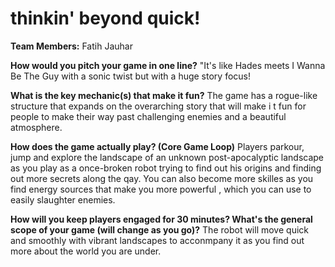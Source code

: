 

# thinkin' beyond quick!

**Team Members:** Fatih Jauhar

**How would you pitch your game in one line?**
 "It's like Hades meets I Wanna Be The Guy with a sonic twist but with a huge story focus!

**What is the key mechanic(s) that make it fun?**
The game has a rogue-like structure that expands on the overarching story that will make i t fun for people to make their way past challenging enemies and a beautiful atmosphere.

**How does the game actually play? (Core Game Loop)**
Players parkour, jump and explore the landscape of an unknown post-apocalyptic landscape as you play as a once-broken robot trying to find out his origins and finding out more secrets along the qay. You can also become more skilles as you find energy sources that make you more powerful , which you can use to easily slaughter enemies.

**How will you keep players engaged for 30 minutes? What's the general scope of your game (will change as you go)?**
The robot will move quick and smoothly with vibrant landscapes to acconmpany it as you find out more about the world you are under.

